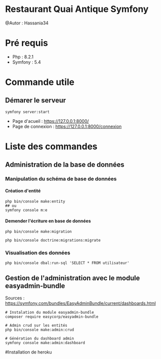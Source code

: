 Restaurant Quai Antique Symfony
===

@Autor : Hassania34

# Pré requis

* Php : 8.2.1
* Symfony : 5.4

# Commande utile

## Démarer le serveur

```
symfony server:start
```

* Page d'acueil :  https://127.0.0.1:8000/
* Page de connexion : https://127.0.0.1:8000/connexion


# Liste des commandes 

## Administration de la base de données

### Manipulation du schéma de base de données

#### Création d'entité
```
php bin/console make:entity 
## ou 
symfony console m:e
```

#### Demender l'écriture en base de données

```
php bin/console make:migration
```

```
php bin/console doctrine:migrations:migrate
```

### Visualisation des données

```
php bin/console dbal:run-sql 'SELECT * FROM utilisateur'
```

## Gestion de l'administration avec le module easyadmin-bundle

Sources : https://symfony.com/bundles/EasyAdminBundle/current/dashboards.html

```
# Instalation du module easyadmin-bundle
composer require easycorp/easyadmin-bundle
```

```
# Admin crud sur les entités
php bin/console make:admin:crud 
```

```
# Génération du dashboard admin
symfony console make:admin:dashboard
```

#Installation de heroku
 ```composer create-project symfony/website-skeleton symfony-heroku/ 
 ```